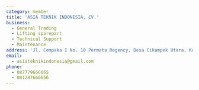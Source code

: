 ```yaml
---
category: member
title: 'ASIA TEKNIK INDONESIA, CV.'
business:
  - General Trading
  - Lifting sparepart
  - Technical Support
  - Maintenance
address: 'Jl. Cempaka I No. 10 Permata Regency, Desa Cikampek Utara, Kotabaru, Karawang'
email:
  - asiateknikindonesia@gmail.com
phone:
  - 087779666665
  - 081287666656
---
```

